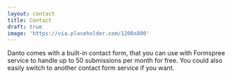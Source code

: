 ```yaml
---
layout: contact
title: Contact
draft: true
image: 'https://via.placeholder.com/1200x800'
---
```

Danto comes with a built-in contact form, that you can use with Formspree service to handle up to 50 submissions per month for free. You could also easily switch to another contact form service if you want.